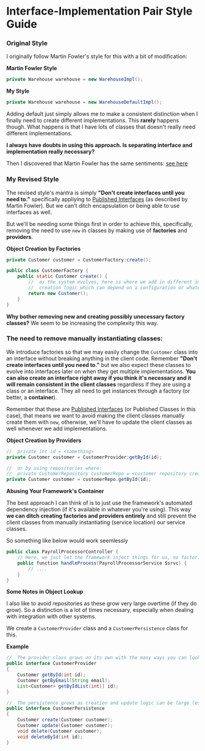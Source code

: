 # Interface-Implementation Pair Style Guide

### __Original Style__
I originally follow Martin Fowler's style for this with a bit of modification: 

__Martin Fowler Style__
```java
private Warehouse warehouse = new WarehouseImpl();
```

__My Style__
```java
private Warehouse warehouse = new WarehouseDefaultImpl();
```
Adding default just simply allows me to make a consistent distinction when I finally need to create different implementations. This __rarely__ happens though. What happens is that I have lots of classes that doesn't really need different implementations. 

__I always have doubts in using this approach. Is separating interface and implementation really necessary?__
 
Then I discovered that Martin Fowler has the same sentiments: [see here](https://martinfowler.com/bliki/InterfaceImplementationPair.html) 

### __My Revised Style__

The revised style's mantra is simply __"Don't create interfaces until you need to."__ specifically appliying to [Published Interfaces](https://martinfowler.com/bliki/PublishedInterface.html) (as described by Martin Fowler). But we can't ditch encapsulation or being able to use interfaces as well.

But we'll be needing some things first in order to achieve this, specifically, removing the need to use ``new`` in classes by making use of __factories__ and __providers__.

__Object Creation by Factories__
```java
private Customer customer = CustomerFactory:create();
```

```java
public class CustomerFactory {
    public static Customer create() {
        //  as the system evolves, here is where we add in different implementations or 
        //  creation logic which can depend on a configuration or whatever.
        return new Customer();
    }
}
```

__Why bother removing new and creating possibly unecessary factory classes?__ We seem to be increasing the complexity this way.

### The need to remove manually instantiating classes:

We introduce factories so that we may easily change the ```Customer``` class into an interface without breaking anything in the client code. Remember __"Don't create interfaces until you need to."__ but we also expect these classes to evolve into interfaces later on when they get multiple implementations. __You can also create an interface right away if you think it's necessary and it will remain consistent in the client classes__ regardless if they are using a class or an interface. They all need to get instances through a factory (or better, a __container__).

Remember that these are [Published Interfaces](https://martinfowler.com/bliki/PublishedInterface.html) (or Published Classes in this case), that means we want to avoid making the client classes manually create them with ```new```, otherwise, we'll have to update the client classes as well whenever we add implementations.

__Object Creation by Providers__
```java
//  private int id = <something>
private Customer customer = CustomerProvider:getById(id);

//  or by using repositories where:
//  private CustomerRepository customerRepo = <customer repository creation>
private Customer customer = customerRepo.getById(id);
```

__Abusing Your Framework's Container__

The best approach I can think of is to just use the framework's automated dependency injection (if it's available in whatever you're using). This way __we can ditch creating factories and providers entirely__ and still prevent the client classes from manually instantiating (service location) our service classes.

So something like below would work seemlessly

```java
public class PayrollProcessorController {
    // Here, we just let the framework inject things for us, no factories :D
    public function handleProcess(PayrollProcessorService $srvc) {
        // ....
    }
}
```

__Some Notes in Object Lookup__

I also like to avoid repositories as these grow very large overtime (if they do grow). So a distinction is a lot of times necessary, especially when dealing with integration with other systems.

We create a ```CustomerProvider``` class and a ```CustomerPersistence``` class for this.

__Example__

```java
//  The provider class grows on its own with the many ways you can lookup a resource
public interface CustomerProvider
{
    Customer getById(int id);
    Customer getByEmail(String email);
    List<Customer> getByIdList(int[] id);
}
```

```java
//  The persistence grows as creation and update logic can be large (especially when integrating with other systems)
public interface CustomerPersistence
{
    Customer create(Customer customer);
    Customer update(Customer customer);
    void delete(Customer customer);
    void deleteById(int id);
}
```

